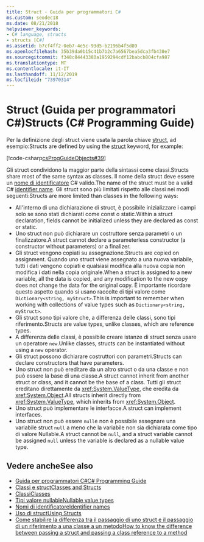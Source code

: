 ```yaml
---
title: Struct - Guida per programmatori C#
ms.custom: seodec18
ms.date: 08/21/2018
helpviewer_keywords:
- C# language, structs
- structs [C#]
ms.assetid: b7cf4ff2-0eb7-4e5c-93d5-b2196b4f5d89
ms.openlocfilehash: 35b39da0b15c41b7b2c7a6567bea5dca3fb430e7
ms.sourcegitcommit: f348c84443380a1959294cdf12babcb804cfa987
ms.translationtype: MT
ms.contentlocale: it-IT
ms.lasthandoff: 11/12/2019
ms.locfileid: "73970314"
---
```

# <a name="structs-c-programming-guide"></a><span data-ttu-id="d870e-102">Struct (Guida per programmatori C#)</span><span class="sxs-lookup"><span data-stu-id="d870e-102">Structs (C# Programming Guide)</span></span>

<span data-ttu-id="d870e-103">Per la definizione degli struct viene usata la parola chiave [struct](../../language-reference/keywords/struct.md), ad esempio:</span><span class="sxs-lookup"><span data-stu-id="d870e-103">Structs are defined by using the [struct](../../language-reference/keywords/struct.md) keyword, for example:</span></span>  
  
 [!code-csharp[csProgGuideObjects#39](~/samples/snippets/csharp/VS_Snippets_VBCSharp/csProgGuideObjects/CS/Objects.cs#39)]  
  
<span data-ttu-id="d870e-104">Gli struct condividono la maggior parte della sintassi come classi.</span><span class="sxs-lookup"><span data-stu-id="d870e-104">Structs share most of the same syntax as classes.</span></span> <span data-ttu-id="d870e-105">Il nome della struct deve essere un [nome di identificatore](../inside-a-program/identifier-names.md) C# valido.</span><span class="sxs-lookup"><span data-stu-id="d870e-105">The name of the struct must be a valid C# [identifier name](../inside-a-program/identifier-names.md).</span></span> <span data-ttu-id="d870e-106">Gli struct sono più limitati rispetto alle classi nei modi seguenti:</span><span class="sxs-lookup"><span data-stu-id="d870e-106">Structs are more limited than classes in the following ways:</span></span>  
  
- <span data-ttu-id="d870e-107">All'interno di una dichiarazione di struct, è possibile inizializzare i campi solo se sono stati dichiarati come const o static.</span><span class="sxs-lookup"><span data-stu-id="d870e-107">Within a struct declaration, fields cannot be initialized unless they are declared as const or static.</span></span>  
- <span data-ttu-id="d870e-108">Uno struct non può dichiarare un costruttore senza parametri o un finalizzatore.</span><span class="sxs-lookup"><span data-stu-id="d870e-108">A struct cannot declare a parameterless constructor (a constructor without parameters) or a finalizer.</span></span>  
- <span data-ttu-id="d870e-109">Gli struct vengono copiati su assegnazione.</span><span class="sxs-lookup"><span data-stu-id="d870e-109">Structs are copied on assignment.</span></span> <span data-ttu-id="d870e-110">Quando uno struct viene assegnato a una nuova variabile, tutti i dati vengono copiati e qualsiasi modifica alla nuova copia non modifica i dati nella copia originale.</span><span class="sxs-lookup"><span data-stu-id="d870e-110">When a struct is assigned to a new variable, all the data is copied, and any modification to the new copy does not change the data for the original copy.</span></span> <span data-ttu-id="d870e-111">È importante ricordare questo aspetto quando si usano raccolte di tipi valore come `Dictionary<string, myStruct>`.</span><span class="sxs-lookup"><span data-stu-id="d870e-111">This is important to remember when working with collections of value types such as `Dictionary<string, myStruct>`.</span></span>  
- <span data-ttu-id="d870e-112">Gli struct sono tipi valore che, a differenza delle classi, sono tipi riferimento.</span><span class="sxs-lookup"><span data-stu-id="d870e-112">Structs are value types, unlike classes, which are reference types.</span></span>  
- <span data-ttu-id="d870e-113">A differenza delle classi, è possibile creare istanze di struct senza usare un operatore `new`.</span><span class="sxs-lookup"><span data-stu-id="d870e-113">Unlike classes, structs can be instantiated without using a `new` operator.</span></span>  
- <span data-ttu-id="d870e-114">Gli struct possono dichiarare costruttori con parametri.</span><span class="sxs-lookup"><span data-stu-id="d870e-114">Structs can declare constructors that have parameters.</span></span>
- <span data-ttu-id="d870e-115">Uno struct non può ereditare da un altro struct o da una classe e non può essere la base di una classe.</span><span class="sxs-lookup"><span data-stu-id="d870e-115">A struct cannot inherit from another struct or class, and it cannot be the base of a class.</span></span> <span data-ttu-id="d870e-116">Tutti gli struct ereditano direttamente da <xref:System.ValueType>, che eredita da <xref:System.Object>.</span><span class="sxs-lookup"><span data-stu-id="d870e-116">All structs inherit directly from <xref:System.ValueType>, which inherits from <xref:System.Object>.</span></span>  
- <span data-ttu-id="d870e-117">Uno struct può implementare le interfacce.</span><span class="sxs-lookup"><span data-stu-id="d870e-117">A struct can implement interfaces.</span></span>
- <span data-ttu-id="d870e-118">Uno struct non può essere `null`e non è possibile assegnare una variabile struct `null` a meno che la variabile non sia dichiarata come tipo di valore Nullable.</span><span class="sxs-lookup"><span data-stu-id="d870e-118">A struct cannot be `null`, and a struct variable cannot be assigned `null` unless the variable is declared as a nullable value type.</span></span>
  
## <a name="see-also"></a><span data-ttu-id="d870e-119">Vedere anche</span><span class="sxs-lookup"><span data-stu-id="d870e-119">See also</span></span>

- [<span data-ttu-id="d870e-120">Guida per programmatori C#</span><span class="sxs-lookup"><span data-stu-id="d870e-120">C# Programming Guide</span></span>](../index.md)
- [<span data-ttu-id="d870e-121">Classi e struct</span><span class="sxs-lookup"><span data-stu-id="d870e-121">Classes and Structs</span></span>](index.md)
- [<span data-ttu-id="d870e-122">Classi</span><span class="sxs-lookup"><span data-stu-id="d870e-122">Classes</span></span>](classes.md)
- [<span data-ttu-id="d870e-123">Tipi valore nullable</span><span class="sxs-lookup"><span data-stu-id="d870e-123">Nullable value types</span></span>](../../language-reference/builtin-types/nullable-value-types.md)
- [<span data-ttu-id="d870e-124">Nomi di identificatore</span><span class="sxs-lookup"><span data-stu-id="d870e-124">Identifier names</span></span>](../inside-a-program/identifier-names.md)
- [<span data-ttu-id="d870e-125">Uso di struct</span><span class="sxs-lookup"><span data-stu-id="d870e-125">Using Structs</span></span>](using-structs.md)
- [<span data-ttu-id="d870e-126">Come stabilire la differenza tra il passaggio di uno struct e il passaggio di un riferimento a una classe a un metodo</span><span class="sxs-lookup"><span data-stu-id="d870e-126">How to know the difference between passing a struct and passing a class reference to a method</span></span>](how-to-know-the-difference-passing-a-struct-and-passing-a-class-to-a-method.md)

